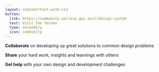 ```yaml
---
layout: content/text-with-cta
button:
  link: https://community.service.gov.au/c/design-system
  text: Visit the forums
  type: secondary
  icon: community
---
```


**Collaborate** on developing up great solutions to common design problems

**Share** your hard work, insights and learnings with others

**Get help** with your own design and development challenges
